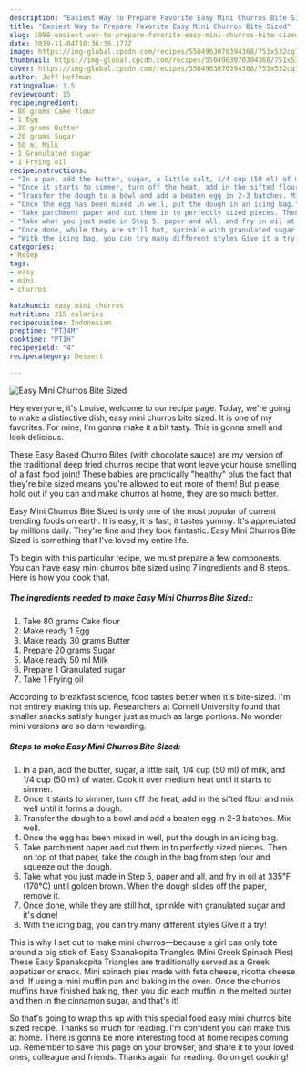 ```yaml
---
description: "Easiest Way to Prepare Favorite Easy Mini Churros Bite Sized"
title: "Easiest Way to Prepare Favorite Easy Mini Churros Bite Sized"
slug: 1998-easiest-way-to-prepare-favorite-easy-mini-churros-bite-sized
date: 2019-11-04T10:36:36.177Z
image: https://img-global.cpcdn.com/recipes/5504963070394368/751x532cq70/easy-mini-churros-bite-sized-recipe-main-photo.jpg
thumbnail: https://img-global.cpcdn.com/recipes/5504963070394368/751x532cq70/easy-mini-churros-bite-sized-recipe-main-photo.jpg
cover: https://img-global.cpcdn.com/recipes/5504963070394368/751x532cq70/easy-mini-churros-bite-sized-recipe-main-photo.jpg
author: Jeff Hoffman
ratingvalue: 3.5
reviewcount: 15
recipeingredient:
- 80 grams Cake flour
- 1 Egg
- 30 grams Butter
- 20 grams Sugar
- 50 ml Milk
- 1 Granulated sugar
- 1 Frying oil
recipeinstructions:
- "In a pan, add the butter, sugar, a little salt, 1/4 cup (50 ml) of milk, and 1/4 cup (50 ml) of water. Cook it over medium heat until it starts to simmer."
- "Once it starts to simmer, turn off the heat, add in the sifted flour and mix well until it forms a dough."
- "Transfer the dough to a bowl and add a beaten egg in 2-3 batches. Mix well."
- "Once the egg has been mixed in well, put the dough in an icing bag."
- "Take parchment paper and cut them in to perfectly sized pieces. Then on top of that paper, take the dough in the bag from step four and squeeze out the dough."
- "Take what you just made in Step 5, paper and all, and fry in oil at 335℉ (170℃) until golden brown. When the dough slides off the paper, remove it."
- "Once done, while they are still hot, sprinkle with granulated sugar and it&#39;s done!"
- "With the icing bag, you can try many different styles Give it a try!"
categories:
- Resep
tags:
- easy
- mini
- churros

katakunci: easy mini churros
nutrition: 215 calories
recipecuisine: Indonesian
preptime: "PT34M"
cooktime: "PT1H"
recipeyield: "4"
recipecategory: Dessert

---
```



![Easy Mini Churros Bite Sized](https://img-global.cpcdn.com/recipes/5504963070394368/751x532cq70/easy-mini-churros-bite-sized-recipe-main-photo.jpg)

Hey everyone, it's Louise, welcome to our recipe page. Today, we're going to make a distinctive dish, easy mini churros bite sized. It is one of my favorites. For mine, I'm gonna make it a bit tasty. This is gonna smell and look delicious.

These Easy Baked Churro Bites (with chocolate sauce) are my version of the traditional deep fried churros recipe that wont leave your house smelling of a fast food joint! These babies are practically &#34;healthy&#34; plus the fact that they&#39;re bite sized means you&#39;re allowed to eat more of them! But please, hold out if you can and make churros at home, they are so much better.

Easy Mini Churros Bite Sized is only one of the most popular of current trending foods on earth. It is easy, it is fast, it tastes yummy. It's appreciated by millions daily. They're fine and they look fantastic. Easy Mini Churros Bite Sized is something that I've loved my entire life.


To begin with this particular recipe, we must prepare a few components. You can have easy mini churros bite sized using 7 ingredients and 8 steps. Here is how you cook that.

##### The ingredients needed to make Easy Mini Churros Bite Sized::

1. Take 80 grams Cake flour
1. Make ready 1 Egg
1. Make ready 30 grams Butter
1. Prepare 20 grams Sugar
1. Make ready 50 ml Milk
1. Prepare 1 Granulated sugar
1. Take 1 Frying oil


According to breakfast science, food tastes better when it&#39;s bite-sized. I&#39;m not entirely making this up. Researchers at Cornell University found that smaller snacks satisfy hunger just as much as large portions. No wonder mini versions are so darn rewarding. 

##### Steps to make Easy Mini Churros Bite Sized:

1. In a pan, add the butter, sugar, a little salt, 1/4 cup (50 ml) of milk, and 1/4 cup (50 ml) of water. Cook it over medium heat until it starts to simmer.
1. Once it starts to simmer, turn off the heat, add in the sifted flour and mix well until it forms a dough.
1. Transfer the dough to a bowl and add a beaten egg in 2-3 batches. Mix well.
1. Once the egg has been mixed in well, put the dough in an icing bag.
1. Take parchment paper and cut them in to perfectly sized pieces. Then on top of that paper, take the dough in the bag from step four and squeeze out the dough.
1. Take what you just made in Step 5, paper and all, and fry in oil at 335℉ (170℃) until golden brown. When the dough slides off the paper, remove it.
1. Once done, while they are still hot, sprinkle with granulated sugar and it&#39;s done!
1. With the icing bag, you can try many different styles Give it a try!


This is why I set out to make mini churros—because a girl can only tote around a big stick of. Easy Spanakopita Triangles (Mini Greek Spinach Pies) These Easy Spanakopita Triangles are traditionally served as a Greek appetizer or snack. Mini spinach pies made with feta cheese, ricotta cheese and. If using a mini muffin pan and baking in the oven. Once the churros muffins have finished baking, then you dip each muffin in the melted butter and then in the cinnamon sugar, and that&#39;s it! 

So that's going to wrap this up with this special food easy mini churros bite sized recipe. Thanks so much for reading. I'm confident you can make this at home. There is gonna be more interesting food at home recipes coming up. Remember to save this page on your browser, and share it to your loved ones, colleague and friends. Thanks again for reading. Go on get cooking!
